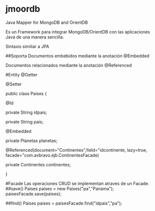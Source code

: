 # jmoordb
Java Mapper for MongoDB and OrientDB

Es un Framework para integrar MongoDB/OrientDB con las aplicaciones Java de una manera sencilla.

Sintaxis similiar a JPA

##Soporta
 Documentos embebidos mediante la anotación @Embedded

  Documentos relacionados mediante la anotación @Referenced

#Entity
@Getter

@Setter

public class Paises {

  @Id
  
  private String idpais;
  
  private String pais;
  
  @Embedded
  
  private Planetas planetas;
  
  @Referenced(document="Continentes",field="idcontinente, lazy=true, facade="com.avbravo.ejb.ContinentesFacade)
  
  private Continentes continentes;
  
}

#Facade
Las operaciones CRUD se implementan atraves de un Facade.
  ##save()
   Paises paises = new Paises("pa","Panama");
   paisesFacade.save(paises);
   
  ##find()
   Paises paises = paisesFacade.find("idpais","pa");
   
   
   

